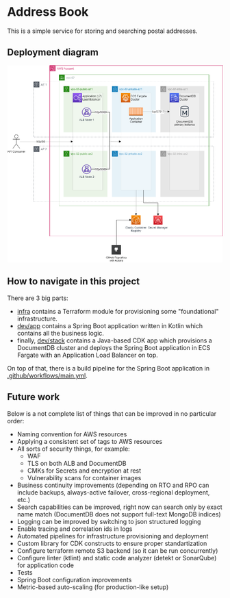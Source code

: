 # Address Book

This is a simple service for storing and searching postal addresses.

## Deployment diagram

![Deployment diagram](diagrams/deployment.png)

## How to navigate in this project

There are 3 big parts:
- [infra](infra/) contains a Terraform module for provisioning some "foundational" infrastructure.
- [dev/app](dev/app/) contains a Spring Boot application written in Kotlin which contains all the business logic.
- finally, [dev/stack](dev/stack/) contains a Java-based CDK app which provisions a DocumentDB cluster and deploys the Spring Boot application in ECS Fargate with an Application Load Balancer on top.

On top of that, there is a build pipeline for the Spring Boot application in [.github/workflows/main.yml](.github/workflows/main.yml).

## Future work

Below is a not complete list of things that can be improved in no particular order:
- Naming convention for AWS resources
- Applying a consistent set of tags to AWS resources
- All sorts of security things, for example:
    - WAF
    - TLS on both ALB and DocumentDB
    - CMKs for Secrets and encryption at rest
    - Vulnerability scans for container images
- Business continuity improvements (depending on RTO and RPO can include backups, always-active failover, cross-regional deployment, etc.)
- Search capabilities can be improved, right now can search only by exact name match (DocumentDB does not support full-text MongoDB indices)
- Logging can be improved by switching to json structured logging
- Enable tracing and correlation ids in logs
- Automated pipelines for infrastructure provisioning and deployment
- Custom library for CDK constructs to ensure proper standartization
- Configure terraform remote S3 backend (so it can be run concurrently)
- Configure linter (ktlint) and static code analyzer (detekt or SonarQube) for application code
- Tests
- Spring Boot configuration improvements
- Metric-based auto-scaling (for production-like setup)